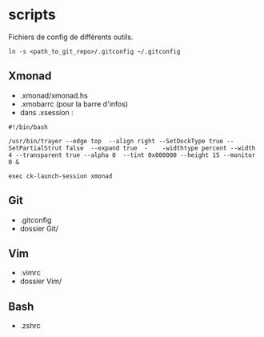 scripts
=======

Fichiers de config de différents outils.

    ln -s <path_to_git_repo>/.gitconfig ~/.gitconfig

Xmonad
------

- .xmonad/xmonad.hs
- .xmobarrc (pour la barre d'infos)
- dans .xsession :

<!-- -->

    #!/bin/bash

    /usr/bin/trayer --edge top  --align right --SetDockType true --SetPartialStrut false  --expand true  -    -widthtype percent --width 4 --transparent true --alpha 0  --tint 0x000000 --height 15 --monitor 0 &
    
    exec ck-launch-session xmonad



Git
---

- .gitconfig
- dossier Git/

Vim
---
- .vimrc
- dossier Vim/

Bash
----
- .zshrc
